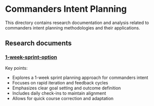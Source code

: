 # Commanders Intent Planning

This directory contains research documentation and analysis related to commanders intent planning methodologies and their applications.

## Research documents

### [1-week-sprint-option](./research-notes/1-week-sprint-option.md)
Key points:
- Explores a 1-week sprint planning approach for commanders intent
- Focuses on rapid iteration and feedback cycles
- Emphasizes clear goal setting and outcome definition
- Includes daily check-ins to maintain alignment
- Allows for quick course correction and adaptation
